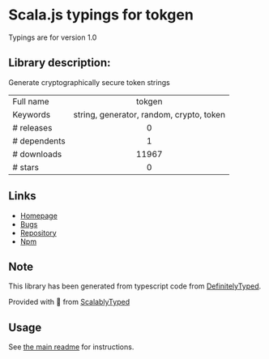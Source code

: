 
# Scala.js typings for tokgen

Typings are for version 1.0

## Library description:
Generate cryptographically secure token strings

|                    |                 |
| ------------------ | :-------------: |
| Full name          | tokgen |
| Keywords           | string, generator, random, crypto, token |
| # releases         | 0 |
| # dependents       | 1 |
| # downloads        | 11967 |
| # stars            | 0 |

## Links
- [Homepage](https://github.com/maxtruxa/tokgen#readme)
- [Bugs](https://github.com/maxtruxa/tokgen/issues)
- [Repository](https://github.com/maxtruxa/tokgen)
- [Npm](https://www.npmjs.com/package/tokgen)
    


## Note
This library has been generated from typescript code from [DefinitelyTyped](https://definitelytyped.org).

Provided with :purple_heart: from [ScalablyTyped](https://github.com/oyvindberg/ScalablyTyped)

## Usage
See [the main readme](../../readme.md) for instructions.


